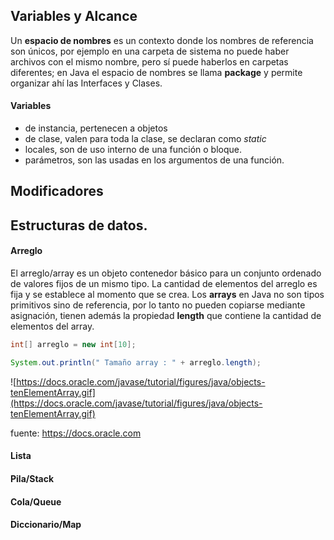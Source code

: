 ## Variables y Alcance

Un **espacio de nombres** es un contexto donde los nombres de referencia son únicos, por ejemplo en una carpeta de sistema no puede haber archivos con el mismo nombre, pero sí puede haberlos en carpetas diferentes; en Java el espacio de nombres se llama **package** y permite organizar ahí las Interfaces y Clases.

#### Variables 
  - de instancia, pertenecen a objetos  
  - de clase, valen para toda la clase, se declaran como *static*  
  - locales, son de uso interno de una función o bloque.  
  - parámetros, son las usadas en los argumentos de una función.  

## Modificadores


## Estructuras de datos.

#### Arreglo

El arreglo/array es un objeto contenedor básico para un conjunto ordenado de valores fijos de un mismo tipo. La cantidad de elementos del arreglo es fija y se establece al momento que se crea. Los **arrays** en Java no son tipos primitivos sino de referencia, por lo tanto no pueden copiarse mediante asignación, tienen además la propiedad **length** que contiene la cantidad de elementos del array.


```Java
int[] arreglo = new int[10];

System.out.println(" Tamaño array : " + arreglo.length);
```

![https://docs.oracle.com/javase/tutorial/figures/java/objects-tenElementArray.gif](https://docs.oracle.com/javase/tutorial/figures/java/objects-tenElementArray.gif)

fuente: https://docs.oracle.com

#### Lista


#### Pila/Stack


#### Cola/Queue


#### Diccionario/Map 



